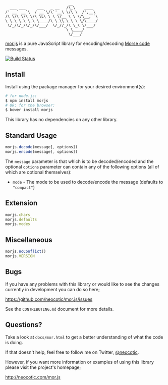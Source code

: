                                 __
      ___ ___     ___   _ __   /\_\    ____
    /' __` __`\  / __`\/\`'__\ \/\ \  /',__\
    /\ \/\ \/\ \/\ \L\ \ \ \/__ \ \ \/\__, `\
    \ \_\ \_\ \_\ \____/\ \_\\_\_\ \ \/\____/
     \/_/\/_/\/_/\/___/  \/_//_/\ \_\ \/___/
                               \ \____/
                                \/___/

[mor.js][0] is a pure JavaScript library for encoding/decoding [Morse code][3] messages.

[![Build Status](https://travis-ci.org/neocotic/mor.js.svg?branch=develop)][1]

## Install

Install using the package manager for your desired environment(s):

``` bash
# for node.js:
$ npm install morjs
# OR; for the browser:
$ bower install morjs
```

This library has no dependencies on any other library.

## Standard Usage

``` javascript
morjs.decode(message[, options])
morjs.encode(message[, options])
```

The `message` parameter is that which is to be decoded/encoded and the optional `options` parameter can contain any of
the following options (all of which are optional themselves):

* `mode` - The mode to be used to decode/encode the message (defaults to `"compact"`)

## Extension

``` javascript
morjs.chars
morjs.defaults
morjs.modes
```

## Miscellaneous

``` javascript
morjs.noConflict()
morjs.VERSION
```

## Bugs

If you have any problems with this library or would like to see the changes currently in development you can do so
here;

https://github.com/neocotic/mor.js/issues

See the `CONTRIBUTING.md` document for more details.

## Questions?

Take a look at `docs/mor.html` to get a better understanding of what the code is doing.

If that doesn't help, feel free to follow me on Twitter, [@neocotic][2].

However, if you want more information or examples of using this library please visit the project's homepage;

http://neocotic.com/mor.js

[0]: http://neocotic.com/mor.js
[1]: https://travis-ci.org/neocotic/mor.js
[2]: https://twitter.com/neocotic
[3]: http://en.wikipedia.org/wiki/Morse_code
